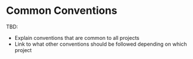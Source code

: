 # Common Conventions

TBD:

* Explain conventions that are common to all projects
* Link to what other conventions should be followed depending on which project

